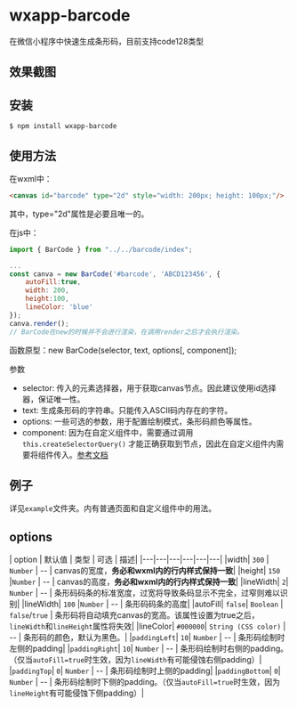 # wxapp-barcode
在微信小程序中快速生成条形码，目前支持code128类型

## 效果截图

## 安装
```
$ npm install wxapp-barcode
```

## 使用方法

在wxml中：
```html
<canvas id="barcode" type="2d" style="width: 200px; height: 100px;"/>
```

其中，type="2d"属性是必要且唯一的。

在js中：
```javascript
import { BarCode } from "../../barcode/index";

...
const canva = new BarCode('#barcode', 'ABCD123456', {
    autoFill:true,
    width: 200,
    height:100,
    lineColor: 'blue'
});
canva.render();
// BarCode在new的时候并不会进行渲染，在调用render之后才会执行渲染。
```


函数原型：new BarCode(selector, text, options[, component]);

参数
- selector: 传入的元素选择器，用于获取canvas节点。因此建议使用id选择器，保证唯一性。
- text: 生成条形码的字符串。只能传入ASCII码内存在的字符。
- options: 一些可选的参数，用于配置绘制模式，条形码颜色等属性。
- component: 因为在自定义组件中，需要通过调用 `this.createSelectorQuery()` 才能正确获取到节点，因此在自定义组件内需要将组件传入。[参考文档](https://developers.weixin.qq.com/miniprogram/dev/api/wxml/wx.createSelectorQuery.html)

## 例子
详见`example`文件夹。内有普通页面和自定义组件中的用法。

## options

| option | 默认值 | 类型 | 可选 | 描述|
|---|---|---|---|---|---|
|width| `300` | `Number` | -- | canvas的宽度，**务必和wxml内的行内样式保持一致**|
|height| `150` |`Number` | -- | canvas的高度，**务必和wxml内的行内样式保持一致**|
|lineWidth| `2`| `Number` | -- | 条形码码条的标准宽度，过宽将导致条码显示不完全，过窄则难以识别|
|lineWidth| `100` |`Number` | -- | 条形码码条的高度|
|autoFill| `false`| `Boolean` | `false`/`true` | 条形码将自动填充canvas的宽高。该属性设置为true之后，`lineWidth`和`lineHeight`属性将失效|
|lineColor| `#000000`| `String (CSS color)` | -- | 条形码的颜色，默认为黑色。|
|`paddingLeft`| `10`| `Number` | -- | 条形码绘制时左侧的padding|
|`paddingRight`| `10`| `Number` | -- | 条形码绘制时右侧的padding。（仅当`autoFill=true`时生效，因为`lineWidth`有可能侵蚀右侧padding）|
|`paddingTop`| `0`| `Number` | -- | 条形码绘制时上侧的padding|
|`paddingBottom`| `0`| `Number` | -- | 条形码绘制时下侧的padding。（仅当`autoFill=true`时生效，因为`lineHeight`有可能侵蚀下侧padding）|


